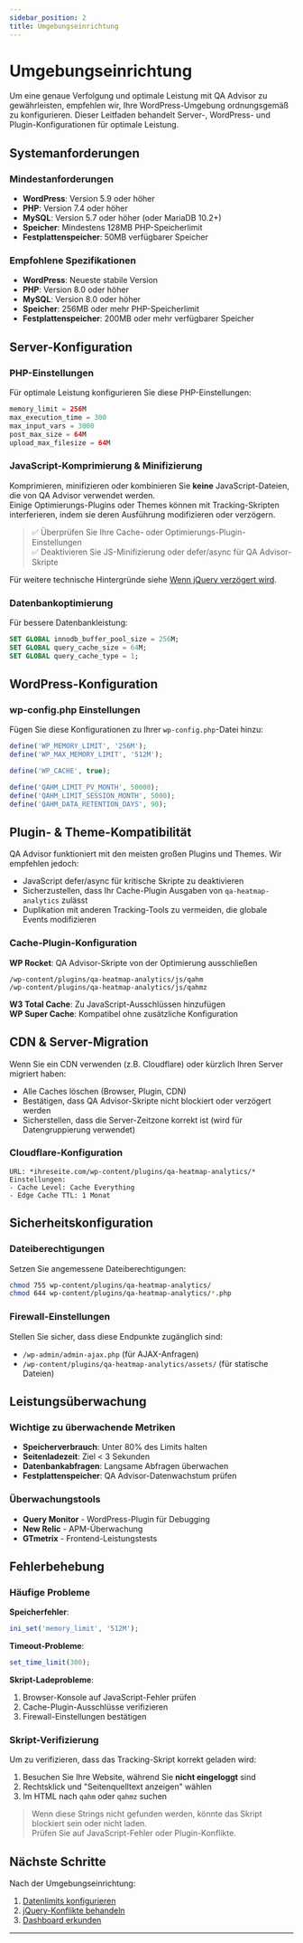 ```yaml
---
sidebar_position: 2
title: Umgebungseinrichtung
---
```


# Umgebungseinrichtung

Um eine genaue Verfolgung und optimale Leistung mit QA Advisor zu gewährleisten, empfehlen wir, Ihre WordPress-Umgebung ordnungsgemäß zu konfigurieren. Dieser Leitfaden behandelt Server-, WordPress- und Plugin-Konfigurationen für optimale Leistung.

## Systemanforderungen

### Mindestanforderungen
- **WordPress**: Version 5.9 oder höher
- **PHP**: Version 7.4 oder höher
- **MySQL**: Version 5.7 oder höher (oder MariaDB 10.2+)
- **Speicher**: Mindestens 128MB PHP-Speicherlimit
- **Festplattenspeicher**: 50MB verfügbarer Speicher

### Empfohlene Spezifikationen
- **WordPress**: Neueste stabile Version
- **PHP**: Version 8.0 oder höher
- **MySQL**: Version 8.0 oder höher
- **Speicher**: 256MB oder mehr PHP-Speicherlimit
- **Festplattenspeicher**: 200MB oder mehr verfügbarer Speicher

## Server-Konfiguration

### PHP-Einstellungen

Für optimale Leistung konfigurieren Sie diese PHP-Einstellungen:

```php
memory_limit = 256M
max_execution_time = 300
max_input_vars = 3000
post_max_size = 64M
upload_max_filesize = 64M
```

### JavaScript-Komprimierung & Minifizierung

Komprimieren, minifizieren oder kombinieren Sie **keine** JavaScript-Dateien, die von QA Advisor verwendet werden.  
Einige Optimierungs-Plugins oder Themes können mit Tracking-Skripten interferieren, indem sie deren Ausführung modifizieren oder verzögern.

> ✅ Überprüfen Sie Ihre Cache- oder Optimierungs-Plugin-Einstellungen  
> ✅ Deaktivieren Sie JS-Minifizierung oder defer/async für QA Advisor-Skripte

Für weitere technische Hintergründe siehe [Wenn jQuery verzögert wird](/docs/user-manual/getting-started/when-defer-jquery).

### Datenbankoptimierung

Für bessere Datenbankleistung:

```sql
SET GLOBAL innodb_buffer_pool_size = 256M;
SET GLOBAL query_cache_size = 64M;
SET GLOBAL query_cache_type = 1;
```

## WordPress-Konfiguration

### wp-config.php Einstellungen

Fügen Sie diese Konfigurationen zu Ihrer `wp-config.php`-Datei hinzu:

```php
define('WP_MEMORY_LIMIT', '256M');
define('WP_MAX_MEMORY_LIMIT', '512M');

define('WP_CACHE', true);

define('QAHM_LIMIT_PV_MONTH', 50000);
define('QAHM_LIMIT_SESSION_MONTH', 5000);
define('QAHM_DATA_RETENTION_DAYS', 90);
```

## Plugin- & Theme-Kompatibilität

QA Advisor funktioniert mit den meisten großen Plugins und Themes. Wir empfehlen jedoch:

- JavaScript defer/async für kritische Skripte zu deaktivieren
- Sicherzustellen, dass Ihr Cache-Plugin Ausgaben von `qa-heatmap-analytics` zulässt
- Duplikation mit anderen Tracking-Tools zu vermeiden, die globale Events modifizieren

### Cache-Plugin-Konfiguration

**WP Rocket**: QA Advisor-Skripte von der Optimierung ausschließen
```
/wp-content/plugins/qa-heatmap-analytics/js/qahm
/wp-content/plugins/qa-heatmap-analytics/js/qahmz
```

**W3 Total Cache**: Zu JavaScript-Ausschlüssen hinzufügen  
**WP Super Cache**: Kompatibel ohne zusätzliche Konfiguration

## CDN & Server-Migration

Wenn Sie ein CDN verwenden (z.B. Cloudflare) oder kürzlich Ihren Server migriert haben:

- Alle Caches löschen (Browser, Plugin, CDN)
- Bestätigen, dass QA Advisor-Skripte nicht blockiert oder verzögert werden
- Sicherstellen, dass die Server-Zeitzone korrekt ist (wird für Datengruppierung verwendet)

### Cloudflare-Konfiguration

```
URL: *ihreseite.com/wp-content/plugins/qa-heatmap-analytics/*
Einstellungen:
- Cache Level: Cache Everything
- Edge Cache TTL: 1 Monat
```

## Sicherheitskonfiguration

### Dateiberechtigungen

Setzen Sie angemessene Dateiberechtigungen:

```bash
chmod 755 wp-content/plugins/qa-heatmap-analytics/
chmod 644 wp-content/plugins/qa-heatmap-analytics/*.php
```

### Firewall-Einstellungen

Stellen Sie sicher, dass diese Endpunkte zugänglich sind:
- `/wp-admin/admin-ajax.php` (für AJAX-Anfragen)
- `/wp-content/plugins/qa-heatmap-analytics/assets/` (für statische Dateien)

## Leistungsüberwachung

### Wichtige zu überwachende Metriken

- **Speicherverbrauch**: Unter 80% des Limits halten
- **Seitenladezeit**: Ziel < 3 Sekunden
- **Datenbankabfragen**: Langsame Abfragen überwachen
- **Festplattenspeicher**: QA Advisor-Datenwachstum prüfen

### Überwachungstools

- **Query Monitor** - WordPress-Plugin für Debugging
- **New Relic** - APM-Überwachung
- **GTmetrix** - Frontend-Leistungstests

## Fehlerbehebung

### Häufige Probleme

**Speicherfehler**:
```php
ini_set('memory_limit', '512M');
```

**Timeout-Probleme**:
```php
set_time_limit(300);
```

**Skript-Ladeprobleme**:
1. Browser-Konsole auf JavaScript-Fehler prüfen
2. Cache-Plugin-Ausschlüsse verifizieren
3. Firewall-Einstellungen bestätigen

### Skript-Verifizierung

Um zu verifizieren, dass das Tracking-Skript korrekt geladen wird:

1. Besuchen Sie Ihre Website, während Sie **nicht eingeloggt** sind
2. Rechtsklick und "Seitenquelltext anzeigen" wählen
3. Im HTML nach `qahm` oder `qahmz` suchen

> Wenn diese Strings nicht gefunden werden, könnte das Skript blockiert sein oder nicht laden.  
> Prüfen Sie auf JavaScript-Fehler oder Plugin-Konflikte.

## Nächste Schritte

Nach der Umgebungseinrichtung:

1. [Datenlimits konfigurieren](/docs/user-manual/getting-started/set-data-limit-wpconfig)
2. [jQuery-Konflikte behandeln](/docs/user-manual/getting-started/when-defer-jquery)
3. [Dashboard erkunden](/docs/user-manual/screens-and-operations/dashboard)

---
